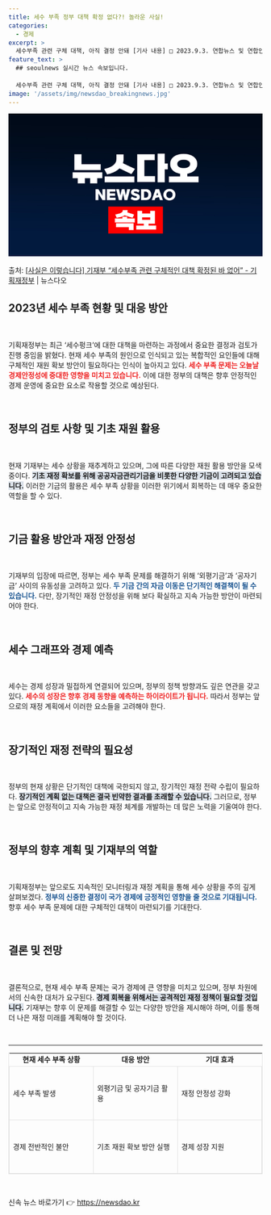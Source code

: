 ```yaml
---
title: 세수 부족 정부 대책 확정 없다?! 놀라운 사실!
categories:
  - 경제
excerpt: >
  세수부족 관련 구체 대책, 아직 결정 안돼 [기사 내용] □ 2023.9.3. 연합뉴스 및 연합인포맥스는 각…
feature_text: >
  ## seoulnews 실시간 뉴스 속보입니다.

  세수부족 관련 구체 대책, 아직 결정 안돼 [기사 내용] □ 2023.9.3. 연합뉴스 및 연합인포맥스는 각…
image: '/assets/img/newsdao_breakingnews.jpg'
---
```


![뉴스다오 속보](/assets/img/newsdao_breakingnews.jpg)

<p>출처: <a href="https://newsdao.kr/1795" rel="dofollow">[사실은 이렇습니다] 기재부  “세수부족 관련 구체적인 대책 확정된 바 없어” - 기획재정부</a> | 뉴스다오</p>

<h2 data-ke-size="size26">2023년 세수 부족 현황 및 대응 방안</h2>

<p data-ke-size="size16">&nbsp;</p>

기획재정부는 최근 ‘세수펑크’에 대한 대책을 마련하는 과정에서 중요한 결정과 검토가 진행 중임을 밝혔다. 현재 세수 부족의 원인으로 인식되고 있는 복합적인 요인들에 대해 구체적인 재원 확보 방안이 필요하다는 인식이 높아지고 있다. <b><span style="color: #ee2323;">세수 부족 문제는 오늘날 경제안정성에 중대한 영향을 미치고 있습니다.</span></b> 이에 대한 정부의 대책은 향후 안정적인 경제 운영에 중요한 요소로 작용할 것으로 예상된다.

<p data-ke-size="size16">&nbsp;</p>

<h2 data-ke-size="size26">정부의 검토 사항 및 기초 재원 활용</h2>

<p data-ke-size="size16">&nbsp;</p>

현재 기재부는 세수 상황을 재추계하고 있으며, 그에 따른 다양한 재원 활용 방안을 모색 중이다. <b><span style="background-color: #21538527;">기초 재정 확보를 위해 공공자금관리기금을 비롯한 다양한 기금이 고려되고 있습니다.</span></b> 이러한 기금의 활용은 세수 부족 상황을 이러한 위기에서 회복하는 데 매우 중요한 역할을 할 수 있다. 

<p data-ke-size="size16">&nbsp;</p>

<h2 data-ke-size="size26">기금 활용 방안과 재정 안정성</h2>

<p data-ke-size="size16">&nbsp;</p>

기재부의 입장에 따르면, 정부는 세수 부족 문제를 해결하기 위해 ‘외평기금’과 ‘공자기금’ 사이의 유동성을 고려하고 있다. <b><span style="color: #1a5490;">두 기금 간의 자금 이동은 단기적인 해결책이 될 수 있습니다.</span></b> 다만, 장기적인 재정 안정성을 위해 보다 확실하고 지속 가능한 방안이 마련되어야 한다. 

<p data-ke-size="size16">&nbsp;</p>

<h2 data-ke-size="size26">세수 그래프와 경제 예측</h2>

<p data-ke-size="size16">&nbsp;</p>

세수는 경제 성장과 밀접하게 연결되어 있으며, 정부의 정책 방향과도 깊은 연관을 갖고 있다. <b><span style="color: #ee2323;">세수의 성장은 향후 경제 동향을 예측하는 하이라이트가 됩니다.</span></b> 따라서 정부는 앞으로의 재정 계획에서 이러한 요소들을 고려해야 한다. 

<p data-ke-size="size16">&nbsp;</p>

<h2 data-ke-size="size26">장기적인 재정 전략의 필요성</h2>

<p data-ke-size="size16">&nbsp;</p>

정부의 현재 상황은 단기적인 대책에 국한되지 않고, 장기적인 재정 전략 수립이 필요하다. <b><span style="background-color: #21538527;">장기적인 계획 없는 대책은 결국 빈약한 결과를 초래할 수 있습니다.</span></b> 그러므로, 정부는 앞으로 안정적이고 지속 가능한 재정 체계를 개발하는 데 많은 노력을 기울여야 한다. 

<p data-ke-size="size16">&nbsp;</p>

<h2 data-ke-size="size26">정부의 향후 계획 및 기재부의 역할</h2>

<p data-ke-size="size16">&nbsp;</p>

기획재정부는 앞으로도 지속적인 모니터링과 재정 계획을 통해 세수 상황을 주의 깊게 살펴보겠다. <b><span style="color: #1a5490;">정부의 신중한 결정이 국가 경제에 긍정적인 영향을 줄 것으로 기대됩니다.</span></b> 향후 세수 부족 문제에 대한 구체적인 대책이 마련되기를 기대한다. 

<p data-ke-size="size16">&nbsp;</p>

<h2 data-ke-size="size26">결론 및 전망</h2>

<p data-ke-size="size16">&nbsp;</p>

결론적으로, 현재 세수 부족 문제는 국가 경제에 큰 영향을 미치고 있으며, 정부 차원에서의 신속한 대처가 요구된다. <b><span style="background-color: #21538527;">경제 회복을 위해서는 공격적인 재정 정책이 필요할 것입니다.</span></b> 기재부는 향후 이 문제를 해결할 수 있는 다양한 방안을 제시해야 하며, 이를 통해 더 나은 재정 미래를 계획해야 할 것이다. 

<p data-ke-size="size16">&nbsp;</p>

<hr>

<table style="width: 100%; border-collapse: collapse; border: 1px solid #e1e1e1;">
<tr>
<td style="text-align: center; height: 17px;"><b>현재 세수 부족 상황</b></td>
<td style="text-align: center; height: 17px;"><b>대응 방안</b></td>
<td style="text-align: center; height: 17px;"><b>기대 효과</b></td>
</tr>
<tr>
<td style="border: 1px solid #e1e1e1; width: 33.33%; height: 100px;">세수 부족 발생</td>
<td style="border: 1px solid #e1e1e1; width: 33.33%; height: 100px;">외평기금 및 공자기금 활용</td>
<td style="border: 1px solid #e1e1e1; width: 33.33%; height: 100px;">재정 안정성 강화</td>
</tr>
<tr>
<td style="border: 1px solid #e1e1e1; width: 33.33%; height: 100px;">경제 전반적인 불안</td>
<td style="border: 1px solid #e1e1e1; width: 33.33%; height: 100px;">기초 재원 확보 방안 실행</td>
<td style="border: 1px solid #e1e1e1; width: 33.33%; height: 100px;">경제 성장 지원</td>
</tr>
</table>

<p data-ke-size="size16">&nbsp;</p> 

신속 뉴스 바로가기 👉 <a href="https://newsdao.kr" rel="dofollow">https://newsdao.kr</a>


